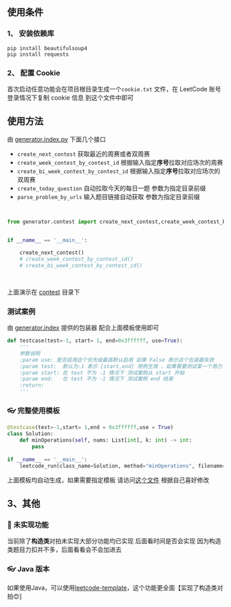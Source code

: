 ## 使用条件

### 1、 安装依赖库

```commandline
pip install beautifulsoup4
pip install requests
```

### 2、 配置 Cookie

首次启动任意功能会在项目根目录生成一个`cookie.txt` 文件，在 LeetCode 账号登录情况下复制 cookie 信息 到这个文件中即可





## 使用方法


由 [generator.index.py](./generator/index.py) 下面几个接口
 - `create_next_contest` 获取最近的周赛或者双周赛
 - `create_week_contest_by_contest_id` 根据输入指定**序号**拉取对应场次的周赛
 - `create_bi_week_contest_by_contest_id` 根据输入指定**序号**拉取对应场次的双周赛
 - `create_today_question` 自动拉取今天的每日一题 参数为指定目录前缀
 - `parse_problem_by_urls` 输入题目链接自动获取 参数为指定目录前缀



```py


from generator.contest import create_next_contest,create_week_contest_by_contest_id,create_bi_week_contest_by_contest_id


if __name__ == '__main__':
    
    create_next_contest()
    # create_week_contest_by_contest_id()
    # create_bi_week_contest_by_contest_id()

    

```

上面演示在 [contest](./contest) 目录下







### 测试案例

由 [generator.index](./generator/index.py) 提供的包装器 配合上面模板使用即可

```python
def testcase(test=-1, start= 1, end=0x3ffffff, use=True):
    '''
    参数说明
    :param use: 是否启用这个优先级最高默认启用 如果 False 表示这个包装器失效
    :param test:  默认为-1 表示 [start,end] 用例生效 ，如果需要测试某一个用力 直接使用 test=x ，这时 [start,end] 将会失效
    :param start: 在 test 不为 -1 情况下 测试案例从 start 开始
    :param end:   在 test 不为 -1 情况下 测试案例 end 结束
    :return:
    '''
```





### 👓 完整使用模板

```python
@testcase(test=-1,start= 1,end = 0x3ffffff,use = True)
class Solution:
    def minOperations(self, nums: List[int], k: int) -> int:
        pass
        
if __name__ == '__main__':
    leetcode_run(class_name=Solution, method="minOperations", filename=os.getcwd() +"\\__test_case__\\3.txt")

```

上面模板均自动生成，如果需要指定模板 请访问[这个文件](./generator/generator_template.py) 根据自己喜好修改 



## 3、其他



### 📣 未实现功能

当前除了**构造类**对拍未实现大部分功能均已实现 后面看时间是否会实现 因为构造类题目力扣并不多，后面看看会不会加进去



### 👓 Java 版本

如果使用Java，可以使用[leetcode-template](https://github.com/wuxin0011/leetcode-template-simple)，这个功能更全面【实现了构造类对拍😍]

